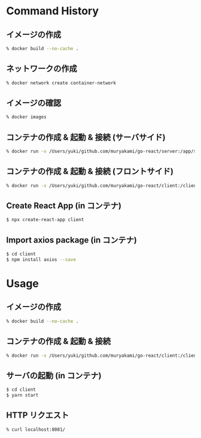 # Command History

## イメージの作成
``` sh
% docker build --no-cache .
```

## ネットワークの作成
``` sh
% docker network create container-network
```

## イメージの確認
``` sh
% docker images
```

## コンテナの作成 & 起動 & 接続 (サーバサイド)
``` sh
% docker run -v /Users/yuki/github.com/muryakami/go-react/server:/app/server --network container-network -p 8080:9000 -it [IMAGE] bash
```

## コンテナの作成 & 起動 & 接続 (フロントサイド)
``` sh
% docker run -v /Users/yuki/github.com/muryakami/go-react/client:/client --network container-network -p 8081:9001 -it [IMAGE] ash
```

## Create React App (in コンテナ)
``` sh
$ npx create-react-app client
```

## Import axios package (in コンテナ)
``` sh
$ cd client
$ npm install axios --save
```

# Usage

## イメージの作成
``` sh
% docker build --no-cache .
```

## コンテナの作成 & 起動 & 接続
``` sh
% docker run -v /Users/yuki/github.com/muryakami/go-react/client:/client --network container-network -p 8081:3000 -it [IMAGE] ash
```

## サーバの起動 (in コンテナ)
``` sh
$ cd client
$ yarn start
```

## HTTP リクエスト
```
% curl localhost:8081/
```
